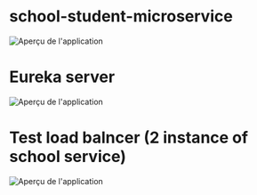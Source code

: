 # school-student-microservice
![Aperçu de l'application](https://res.cloudinary.com/dfqxbwfnc/image/upload/v1738674540/Capture_d_e%CC%81cran_2025-02-04_a%CC%80_14.06.35_ukgstx.png)


# Eureka server
![Aperçu de l'application](https://res.cloudinary.com/dfqxbwfnc/image/upload/v1738676851/Capture_d_e%CC%81cran_2025-02-04_a%CC%80_14.47.12_yis8o3.png)


# Test load balncer (2 instance of school service)
![Aperçu de l'application](https://res.cloudinary.com/dfqxbwfnc/image/upload/v1738754213/Capture_d_e%CC%81cran_2025-02-05_a%CC%80_12.15.55_rcu8mk.png)
